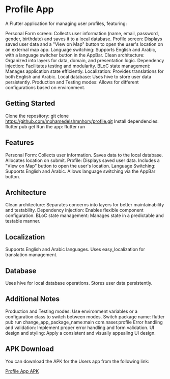 # Profile App

 A Flutter application for managing user profiles, featuring:

Personal Form screen: Collects user information (name, email, password, gender, birthdate) and saves it to a local database.
Profile screen: Displays saved user data and a "View on Map" button to open the user's location on an external map app.
Language switching: Supports English and Arabic, with a language switcher button in the AppBar.
Clean architecture: Organized into layers for data, domain, and presentation logic.
Dependency injection: Facilitates testing and modularity.
BLoC state management: Manages application state efficiently.
Localization: Provides translations for both English and Arabic.
Local database: Uses hive to store user data persistently.
Production and Testing modes: Allows for different configurations based on environment.

 ## Getting Started

Clone the repository: git clone https://github.com/mohamedelshmnhory/profile.git
Install dependencies: flutter pub get
Run the app: flutter run

 ## Features

Personal Form:
Collects user information.
Saves data to the local database.
Allocates location on submit.
Profile:
Displays saved user data.
Includes a "View on Map" button to open the user's location.
Language Switching:
Supports English and Arabic.
Allows language switching via the AppBar button.

 ## Architecture

Clean architecture: Separates concerns into layers for better maintainability and testability.
Dependency injection: Enables flexible component configuration.
BLoC state management: Manages state in a predictable and testable manner.

 ## Localization

Supports English and Arabic languages.
Uses easy_localization for translation management.

 ## Database

Uses hive for local database operations.
Stores user data persistently.

 ## Additional Notes

Production and Testing modes: Use environment variables or a configuration class to switch between modes.
   Switch package name: flutter pub run change_app_package_name:main com.naser.profile
Error handling and validation: Implement proper error handling and form validation.
UI design and styling: Apply a consistent and visually appealing UI design.

## APK Download

You can download the APK for the Users app from the following link:

[Profile App APK](https://drive.google.com/file/d/1oEp4MS-BNPQkLqgC_lcL5qagfkftWhBI/view?usp=share_link)



